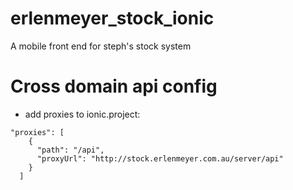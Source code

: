 # erlenmeyer_stock_ionic

A mobile front end for steph's stock system

# Cross domain api config
* add proxies to ionic.project:
```
"proxies": [
    {
      "path": "/api",
      "proxyUrl": "http://stock.erlenmeyer.com.au/server/api"
    }
  ]
```